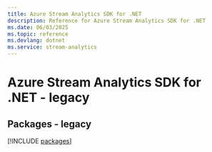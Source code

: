 ```yaml
---
title: Azure Stream Analytics SDK for .NET
description: Reference for Azure Stream Analytics SDK for .NET
ms.date: 06/03/2025
ms.topic: reference
ms.devlang: dotnet
ms.service: stream-analytics
---
```

# Azure Stream Analytics SDK for .NET - legacy
## Packages - legacy
[!INCLUDE [packages](stream-analytics-index.md)]